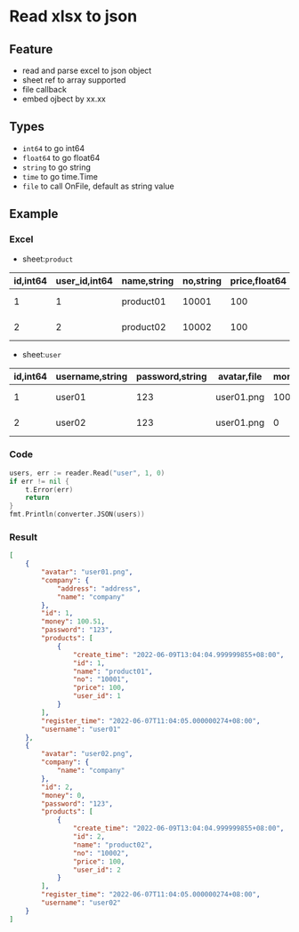 Read xlsx to json
===

## Feature
* read and parse excel to json object
* sheet ref to array supported
* file callback
* embed ojbect by xx.xx

## Types
* `int64` to go int64
* `float64` to go float64
* `string` to go string
* `time` to go time.Time
* `file` to call OnFile, default as string value

## Example
### Excel
* sheet:`product`

| id,int64    | user_id,int64 | name,string | no,string | price,float64 |  create_time,time  |
| ----------- | ------------- | ----------- | --------- | ------------- | ------------------ |
| 1           | 1             | product01   | 10001     | 100           | 2022/6/9  13:04:05 |
| 2           | 2             | product02   | 10002     | 100           | 2022/6/9  13:04:05 |

* sheet:`user`

| id,int64    | username,string | password,string | avatar,file | money,float64 | register_time,time | company.name,string | company.address:o,string | products,ref,product,user_id=id |
| ----------- | --------------- | --------------- | ----------- | ------------- | ------------------ | ------------------- | ------------------------ | ------------------------------- |
| 1           | user01          | 123             | user01.png  | 100.51        | 2022/6/9  13:04:05 | company             | address                  |                                 |
| 2           | user02          | 123             | user01.png  | 0             | 2022/6/9  13:04:05 | company             |                          |                                 |

### Code
```.go
users, err := reader.Read("user", 1, 0)
if err != nil {
    t.Error(err)
    return
}
fmt.Println(converter.JSON(users))
```

### Result
```.json
[
    {
        "avatar": "user01.png",
        "company": {
            "address": "address",
            "name": "company"
        },
        "id": 1,
        "money": 100.51,
        "password": "123",
        "products": [
            {
                "create_time": "2022-06-09T13:04:04.999999855+08:00",
                "id": 1,
                "name": "product01",
                "no": "10001",
                "price": 100,
                "user_id": 1
            }
        ],
        "register_time": "2022-06-07T11:04:05.000000274+08:00",
        "username": "user01"
    },
    {
        "avatar": "user02.png",
        "company": {
            "name": "company"
        },
        "id": 2,
        "money": 0,
        "password": "123",
        "products": [
            {
                "create_time": "2022-06-09T13:04:04.999999855+08:00",
                "id": 2,
                "name": "product02",
                "no": "10002",
                "price": 100,
                "user_id": 2
            }
        ],
        "register_time": "2022-06-07T11:04:05.000000274+08:00",
        "username": "user02"
    }
]
```